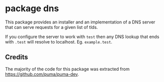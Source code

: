 # package dns

This package provides an installer and an implementation of a DNS
server that can serve requests for a given list of tlds.

If you configure the server to work with `test` then any DNS lookup that
ends with `.test` will resolve to localhost.  Eg. `example.test`.

## Credits

The majority of the code for this package was extracted from
https://github.com/puma/puma-dev.
